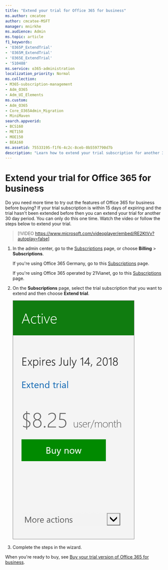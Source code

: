 ```yaml
---
title: "Extend your trial for Office 365 for business"
ms.author: cmcatee
author: cmcatee-MSFT
manager: mnirkhe
ms.audience: Admin
ms.topic: article
f1_keywords:
- 'O365P_ExtendTrial'
- 'O365M_ExtendTrial'
- 'O365E_ExtendTrial'
- '510488'
ms.service: o365-administration
localization_priority: Normal
ms.collection: 
- M365-subscription-management
- Adm_O365
- Adm_UI_Elements
ms.custom:
- Adm_O365
- Core_O365Admin_Migration
- MiniMaven
search.appverid:
- BCS160
- MET150
- MOE150
- BEA160
ms.assetid: 75533195-f1f6-4c2c-8ceb-0b5597790d7b
description: "Learn how to extend your trial subscription for another 30day period."
---
```


# Extend your trial for Office 365 for business

Do you need more time to try out the features of Office 365 for business before buying? If your trial subscription is within 15 days of expiring and the trial hasn't been extended before then you can extend your trial for another 30 day period. You can only do this one time. Watch the video or follow the steps below to extend your trial.

> [!VIDEO https://www.microsoft.com/videoplayer/embed/RE2KtVv?autoplay=false]
  
1. In the admin center, go to the <a href="https://go.microsoft.com/fwlink/p/?linkid=842054" target="_blank">Subscriptions</a> page, or choose **Billing** \> **Subscriptions**.
    
    If you're using Office 365 Germany, go to this <a href="https://go.microsoft.com/fwlink/p/?linkid=847745" target="_blank">Subscriptions</a> page. 
    
    If you're using Office 365 operated by 21Vianet, go to this <a href="https://go.microsoft.com/fwlink/p/?linkid=850626" target="_blank">Subscriptions</a> page. 
    
2. On the **Subscriptions** page, select the trial subscription that you want to extend and then choose **Extend trial**. 
    
    ![Close-up of the subscription card showing the date the trial expires, a link to extend the trial, and a button to buy now.](../media/c3fd0621-e605-4e19-9d7f-06ff7dee65b0.png)
  
3. Complete the steps in the wizard.
    
When you're ready to buy, see [Buy your trial version of Office 365 for business](buy-a-subscription-from-your-free-trial.md).